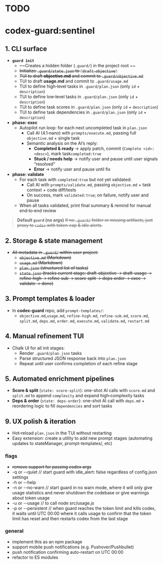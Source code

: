 # TODO

# codex-guard:sentinel

## 1. CLI surface
- **`guard init`**
  - ~~Creates a hidden folder (`.guard/`) in the project root  ~~
  - ~~Initialize `.guard/state.json` to `"draft-objective"`~~
  - ~~TUI to draft **objective.md** and commit to `.guard/objective.md`~~
  - TUI to draft **usage.md** and commit to `.guard/usage.md`
  - TUI to define high‑level tasks in `.guard/plan.json` (only `id` + `description`)
  - TUI to define low‑level tasks in `.guard/plan.json` (only `id` + `description`)
  - TUI to define task scores in `.guard/plan.json` (only `id` + `description`)
  - TUI to define task dependencies in `.guard/plan.json` (only `id` + `description`)
- **phase: exec**
  - Autopilot run loop: for each next uncompleted task in `plan.json`
    - Call AI (4.1‑nano) with `prompts/execute.md`, passing full `objective.md` + single task
    - Semantic analysis on the AI’s reply:  
      - **Completed & ready** → apply patch, commit (`Complete <id>: <desc>`), mark task`completed:true`
      - **Stuck / needs help** → notify user and pause until user signals “resolved”
      - **Error** → notify user and pause until fix
- **phase:  validate**
  - For each task with `completed:true` but not yet validated:
    - Call AI with `prompts/validate.md`, passing `objective.md` + task context + code diff/tests
    - On success, mark `validated:true`; on failure, notify user and pause
  - When all tasks validated, print final summary & remind for manual end‑to‑end review

> **Default `guard` (no args)**
> ~~If no `.guard/` folder or missing artifacts, just proxy to `codex` with token‑cap & idle alerts.~~

## 2. Storage & state management
- ~~All metadata in `.guard/` within user project:~~
  - ~~`objective.md` (Markdown)~~
  - ~~`usage.md` (Markdown)~~
  - ~~`plan.json` (structured list of tasks)~~
  - ~~`state.json` (tracks current stage: draft-objective → draft-usage → refine‑high → refine‑sub → score‑split → deps‑order → exec → validate → done)~~

## 3. Prompt templates & loader
- In **codex-guard** repo, add `prompt-templates/`:
  - `objective.md`,`usage.md`, `refine-high.md`, `refine-sub.md`, `score.md`, `split.md`, `deps.md`, `order.md`, `execute.md`, `validate.md`, `restart.md`

## 4. Manual refinement TUI
- Chalk UI for all init stages:
  - Render `.guard/plan.json` tasks
  - Parse structured JSON response back into `plan.json`
  - Repeat until user confirms completion of each refine stage

## 5. Automated enrichment pipelines
- **Score & split** (`state: score-split`): one-shot AI calls with `score.md` and `split.md` to append `complexity` and expand high‑complexity tasks
- **Deps & order** (`state: deps-order`): one-shot AI call with `deps.md` + reordering logic to fill `dependencies` and sort tasks

## 9. UX polish & iteration
- Hot‑reload `plan.json` in the TUI without restarting
- Easy extension: create a utility to add new prompt stages (automating updates to stateManager, prompt-templates/, etc)

### flags

- ~~remove support for passing codex args~~
- -q or --quiet // start guard with idle_alert: false regardless of config.json settings
- -h or --help
- -n or --no-warn // start guard in no warn mode, where it will only give usage statistics and never shutdown the codebase or give warnings about token usage
- -u or --usage // to call node src/usage.js
- -p or --persistent // when guard reaches the token limit and kills codex, it waits until UTC 00:00 where it calls usage to confirm that the token limit has reset and then restarts codex from the last stage


### general

- implement this as an npm package
- support mobile push notifications (e.g. Pushover/Pushbullet)
- push notification confirming auto-restart on UTC 00:00
- refactor to ES modules